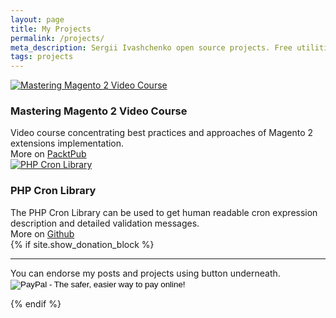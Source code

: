 ```yaml
---
layout: page
title: My Projects
permalink: /projects/
meta_description: Sergii Ivashchenko open source projects. Free utilities, libraries and Magento 2 extensions.
tags: projects
---
```


<div class="project-container clearfix">
    <div class="project-thumb-block">
        <a href="//www.packtpub.com/web-development/mastering-magento-2-video">
            <img src="{{ site.url }}/images/mastering-magento-2.jpg" alt="Mastering Magento 2 Video Course" class="project-thumb"/>
        </a>
    </div>
    <div class="project-description-block">
        <h3 class="project-name">Mastering Magento 2 Video Course</h3>
        <div class="project-description">
            Video course concentrating best practices and approaches of Magento 2 extensions implementation.
        </div>
        <div class="project-link">More on <a href="//www.packtpub.com/web-development/mastering-magento-2-video">PacktPub</a></div>
    </div>
</div>
<div class="project-container clearfix">
    <div class="project-thumb-block">
        <a href="//github.com/sivaschenko/utility-cron">
            <img src="{{ site.url }}/images/project-utility-cron.png" alt="PHP Cron Library" class="project-thumb"/>
        </a>
    </div>
    <div class="project-description-block">
        <h3 class="project-name">PHP Cron Library</h3>
        <div class="project-description">
            The PHP Cron Library can be used to get human readable cron expression description and detailed validation messages.
        </div>
        <div class="project-link">More on <a href="//github.com/sivaschenko/utility-cron">Github</a></div>
    </div>
</div>
{% if site.show_donation_block %}
<hr/>
You can endorse my posts and projects using button underneath.
<form action="https://www.paypal.com/cgi-bin/webscr" method="post" target="_top">
<input type="hidden" name="cmd" value="_s-xclick">
<input type="hidden" name="hosted_button_id" value="22PRKX7R383WA">
<input type="image" src="https://www.paypalobjects.com/en_US/i/btn/btn_donate_LG.gif" border="0" name="submit" alt="PayPal - The safer, easier way to pay online!">
<img alt="" border="0" src="https://www.paypalobjects.com/en_US/i/scr/pixel.gif" width="1" height="1">
</form>
{% endif %}
